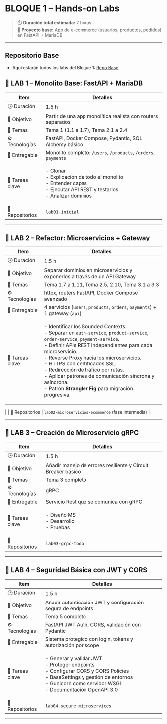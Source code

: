 # BLOQUE 1 – Hands-on Labs

> ⏱️ **Duración total estimada:** 7 horas\
> 🧱 **Proyecto base:** App de e-commerce (usuarios, productos, pedidos) en FastAPI + MariaDB

***
## Repositorio Base

- Aquí estarán todos los labs del Bloque 1: [Repo Base](https://github.com/docenciait/fa-training-labs-alumnos)

   
## 🔹 LAB 1 – Monolito Base: FastAPI + MariaDB



| Item            | Detalles                                                                          |
| --------------- | --------------------------------------------------------------------------------- |
| 🕒 Duración     | 1.5 h                                                                             |
| 🎯 Objetivo     | Partir de una app monolítica realista con routers separados                       |
| 🧠 Temas        | Tema 1 (1.1 a 1.7), Tema 2.1 a 2.4                                                |
| ⚙️ Tecnologías  | FastAPI, Docker Compose, Pydantic, SQL Alchemy básico                                      |
| 📁 Entregable   | Monolito completo: `/users`, `/products`, `/orders`, `payments`                               |
| 🧪 Tareas clave | <p>- Clonar<br> - Explicación de todo el monolito <br>- Entender capas<br>- Ejecutar API REST y testarlos <br>- Analizar dominios</p> |
| 🧩 Repositorios | `lab01-inicial`                                                |

***

## 🔹 LAB 2 – Refactor: Microservicios + Gateway

| Item            | Detalles                                                                    |
| --------------- | --------------------------------------------------------------------------- |
| 🕒 Duración     | 1.5 h                                                                       |
| 🎯 Objetivo     | Separar dominios en microservicios y exponerlos a través de un API Gateway  |
| 🧠 Temas        | Tema 1.7 a 1.11, Tema 2.5, 2.10, Tema 3.1 a 3.3                             |
| ⚙️ Tecnologías  | httpx, routers FastAPI, Docker Compose avanzado                             |
| 📁 Entregable   | 4 servicios (`users`, `products`, `orders`, `payments`) + 1 gateway (`api`)             |
| 🧪 Tareas clave | <p> - Identificar los Bounded Contexts. <br> - Separar en `auth-service`, `product-service`, `order-service`, `payment-service`.  <br> - Definir APIs REST independientes para cada microservicio. <br> - Reverse Proxy hacia los microservicios. <br> - HTTPS con certificados SSL. <br> - Redirección de tráfico por rutas. <br> - Aplicar patrones de comunicación síncrona y asíncrona. <br> - Patrón **Strangler Fig** para migración progresiva. </p> 
|
| 🧩 Repositorios | `lab02-microservicios-ecommerce` (fase intermedia)                    |

***

## 🔹 LAB 3 – Creación de Microservicio gRPC

| Item            | Detalles                                                            |
| --------------- | ------------------------------------------------------------------- |
| 🕒 Duración     | 1.5 h                                                               |
| 🎯 Objetivo     | Añadir manejo de errores resiliente y Circuit Breaker básico        |
| 🧠 Temas        | Tema 3 completo                                                     |
| ⚙️ Tecnologías  | gRPC                               |
| 📁 Entregable   | Servicio Rest que se comunica con gRPC     |
| 🧪 Tareas clave | <p>- Diseño MS <br>- Desarrollo <br>- Pruebas</p> |
| 🧩 Repositorios | `lab03-grpc-todo`                                          |

***

## 🔹 LAB 4 – Seguridad Básica con JWT y CORS

| Item            | Detalles                                                                    |
| --------------- | --------------------------------------------------------------------------- |
| 🕒 Duración     | 1.5 h                                                                       |
| 🎯 Objetivo     | Añadir autenticación JWT y configuración segura de endpoints                |
| 🧠 Temas        | Tema 5 completo                                                             |
| ⚙️ Tecnologías  | FastAPI JWT Auth, CORS, validación con Pydantic                             |
| 📁 Entregable   | Sistema protegido con login, tokens y autorización por scope                |
| 🧪 Tareas clave | <p>- Generar y validar JWT<br>- Proteger endpoints<br>- Configurar CORS y CORS Policies <br> - BaseSettings y gestión de entornos <br> - Gunicorn como servidor WSGI <br> - Documentación OpenAPI 3.0</p> |
| 🧩 Repositorios | `lab04-secure-microservices`                                                |

***

